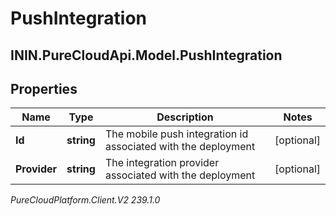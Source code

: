 # PushIntegration

## ININ.PureCloudApi.Model.PushIntegration

## Properties

|Name | Type | Description | Notes|
|------------ | ------------- | ------------- | -------------|
| **Id** | **string** | The mobile push integration id associated with the deployment | [optional] |
| **Provider** | **string** | The integration provider associated with the deployment | [optional] |



_PureCloudPlatform.Client.V2 239.1.0_
